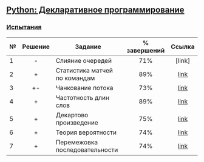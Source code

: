 ## [Python: Декларативное программирование ](https://ru.hexlet.io/courses/python-declarative-programming#challenges)

### [Испытания](https://ru.hexlet.io/courses/python-declarative-programming#challenges)

№  |Решение| Задание                                  | % завершений| Ссылка | 
---|:-----:|------------------------------------------|:-----------:|:------:|
1  | -     |Слияние очередей                          |71%          |  [link]|
2  | +     |Статистика матчей по командам             |89%          |  [link](https://ru.hexlet.io/code_reviews/435823)|
3  | +-    |Чанкование потока                         |73%          |  [link](https://ru.hexlet.io/code_reviews/431480)|
4  | +     |Частотность длин слов                     |89%          |  [link](https://ru.hexlet.io/code_reviews/435985)|
5  | +     |Декартово произведение                    |75%          |  [link](https://ru.hexlet.io/code_reviews/436208)|
6  | +     |Теория вероятности                        |74%          |  [link](https://ru.hexlet.io/code_reviews/1108504)|
7  | +     |Перемежовка последовательности            |74%          |  [link](https://ru.hexlet.io/code_reviews/436000)|
